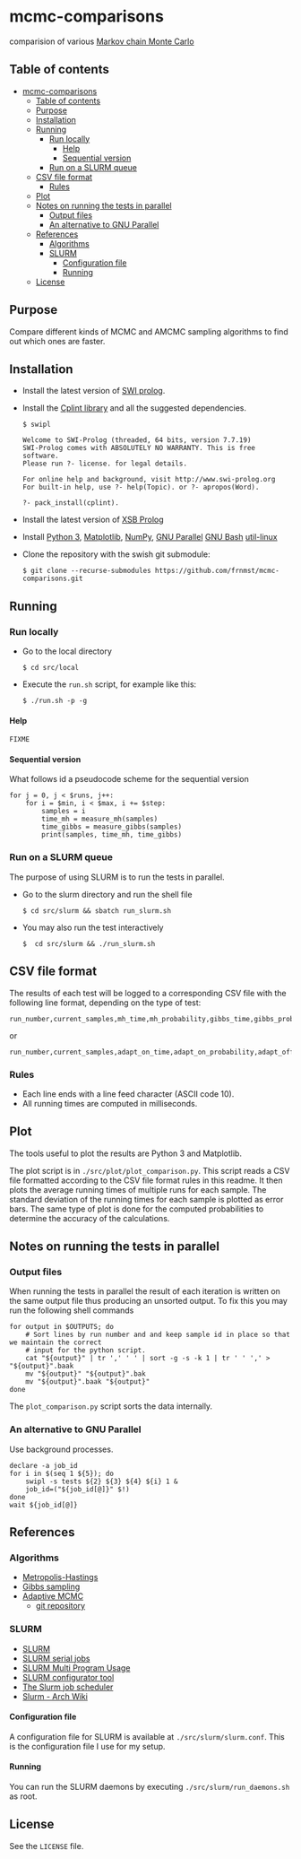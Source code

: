 # mcmc-comparisons

comparision of various [Markov chain Monte Carlo](https://en.wikipedia.org/wiki/Markov_chain_Monte_Carlo)

## Table of contents

[](TOC)

- [mcmc-comparisons](#mcmc-comparisons)
    - [Table of contents](#table-of-contents)
    - [Purpose](#purpose)
    - [Installation](#installation)
    - [Running](#running)
        - [Run locally](#run-locally)
            - [Help](#help)
            - [Sequential version](#sequential-version)
        - [Run on a SLURM queue](#run-on-a-slurm-queue)
    - [CSV file format](#csv-file-format)
        - [Rules](#rules)
    - [Plot](#plot)
    - [Notes on running the tests in parallel](#notes-on-running-the-tests-in-parallel)
        - [Output files](#output-files)
        - [An alternative to GNU Parallel](#an-alternative-to-gnu-parallel)
    - [References](#references)
        - [Algorithms](#algorithms)
        - [SLURM](#slurm)
            - [Configuration file](#configuration-file)
            - [Running](#running-1)
    - [License](#license)

[](TOC)

## Purpose

Compare different kinds of MCMC and AMCMC sampling algorithms to find out which
ones are faster.

## Installation

- Install the latest version of [SWI prolog](http://www.swi-prolog.org/).
- Install the [Cplint library](https://github.com/friguzzi/cplint) and all the 
  suggested dependencies.

      $ swipl

      Welcome to SWI-Prolog (threaded, 64 bits, version 7.7.19)
      SWI-Prolog comes with ABSOLUTELY NO WARRANTY. This is free software.
      Please run ?- license. for legal details.

      For online help and background, visit http://www.swi-prolog.org
      For built-in help, use ?- help(Topic). or ?- apropos(Word).

      ?- pack_install(cplint).

- Install the latest version of 
  [XSB Prolog](https://www.xsb.com/what-we-do/emerging-technologies/xsb-prolog.html)

- Install [Python 3](http://www.python.org/), 
  [Matplotlib](https://matplotlib.org/),
  [NumPy](http://www.numpy.org/),
  [GNU Parallel](http://www.gnu.org/software/parallel/)
  [GNU Bash](http://www.gnu.org/software/bash/bash.html)
  [util-linux](https://www.kernel.org/pub/linux/utils/util-linux/)

- Clone the repository with the swish git submodule:

      $ git clone --recurse-submodules https://github.com/frnmst/mcmc-comparisons.git

## Running

### Run locally

- Go to the local directory

      $ cd src/local

- Execute the `run.sh` script, for example like this:

      $ ./run.sh -p -g


#### Help

```shell
FIXME
```

#### Sequential version

What follows id a pseudocode scheme for the sequential version

```
for j = 0, j < $runs, j++:
    for i = $min, i < $max, i += $step:
        samples = i
        time_mh = measure_mh(samples)
        time_gibbs = measure_gibbs(samples)
        print(samples, time_mh, time_gibbs)
```

### Run on a SLURM queue

The purpose of using SLURM is to run the tests in parallel.

- Go to the slurm directory and run the shell file

      $ cd src/slurm && sbatch run_slurm.sh

- You may also run the test interactively

      $  cd src/slurm && ./run_slurm.sh

## CSV file format

The results of each test will be logged to a corresponding CSV file with the 
following line format, depending on the type of test:

    run_number,current_samples,mh_time,mh_probability,gibbs_time,gibbs_probability

or

    run_number,current_samples,adapt_on_time,adapt_on_probability,adapt_off_time,adapt_off_probability

### Rules

- Each line ends with a line feed character (ASCII code 10).
- All running times are computed in milliseconds.

## Plot

The tools useful to plot the results are Python 3 and Matplotlib.

The plot script is in `./src/plot/plot_comparison.py`. This script reads
a CSV file formatted according to the CSV file format rules in this readme.
It then plots the average running times of multiple runs for each 
sample. The standard deviation of the running times for each sample is plotted 
as error bars. The same type of plot is done for the computed probabilities to 
determine the accuracy of the calculations.

## Notes on running the tests in parallel

### Output files

When running the tests in parallel the result of each iteration is written on 
the same output file thus producing an unsorted output. To fix this you may run
the following shell commands

```shell
for output in $OUTPUTS; do
    # Sort lines by run number and and keep sample id in place so that we maintain the correct
    # input for the python script.
    cat "${output}" | tr ',' ' ' | sort -g -s -k 1 | tr ' ' ',' > "${output}".baak
    mv "${output}" "${output}".bak
    mv "${output}".baak "${output}"
done
```

The `plot_comparison.py` script sorts the data internally.

### An alternative to GNU Parallel

Use background processes.

```shell
declare -a job_id
for i in $(seq 1 ${5}); do
    swipl -s tests ${2} ${3} ${4} ${i} 1 &
    job_id=("${job_id[@]}" $!)
done
wait ${job_id[@]}
```

## References

### Algorithms

- [Metropolis-Hastings](https://en.wikipedia.org/wiki/Metropolis%E2%80%93Hastings_algorithm)
- [Gibbs sampling](https://en.wikipedia.org/wiki/Gibbs_sampling)
- [Adaptive MCMC](http://arxiv.org/abs/1403.6036)
  - [git repository](https://github.com/arunwise/Adaptive-MCMC)

### SLURM

- [SLURM](https://slurm.schedmd.com/)
- [SLURM serial jobs](https://www.chpc.utah.edu/documentation/software/serial-jobs.php)
- [SLURM Multi Program Usage](https://www.tchpc.tcd.ie/node/167)
- [SLURM configurator tool](https://slurm.schedmd.com/configurator.html)
- [The Slurm job scheduler](http://www.arc.ox.ac.uk/content/slurm-job-scheduler)
- [Slurm - Arch Wiki](https://wiki.archlinux.org/index.php/Slurm)

#### Configuration file

A configuration file for SLURM is available at `./src/slurm/slurm.conf`. This 
is the configuration file I use for my setup.

#### Running

You can run the SLURM daemons by executing `./src/slurm/run_daemons.sh` as root.

## License

See the `LICENSE` file.
